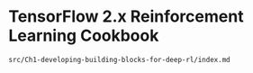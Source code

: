 # TensorFlow 2.x Reinforcement Learning Cookbook

````toc
src/Ch1-developing-building-blocks-for-deep-rl/index.md
````

